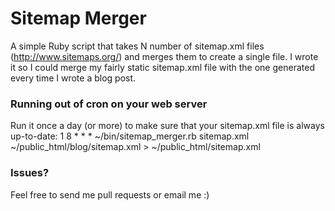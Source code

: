 # Sitemap Merger
A simple Ruby script that takes N number of sitemap.xml files (http://www.sitemaps.org/) and merges them to create a single file. I wrote it so I could merge my fairly static sitemap.xml file with the one generated every time I wrote a blog post.


### Running out of cron on your web server
Run it once a day (or more) to make sure that your sitemap.xml file is always up-to-date:
1 8 * * * ~/bin/sitemap_merger.rb sitemap.xml ~/public_html/blog/sitemap.xml > ~/public_html/sitemap.xml

### Issues?
Feel free to send me pull requests or email me :)
